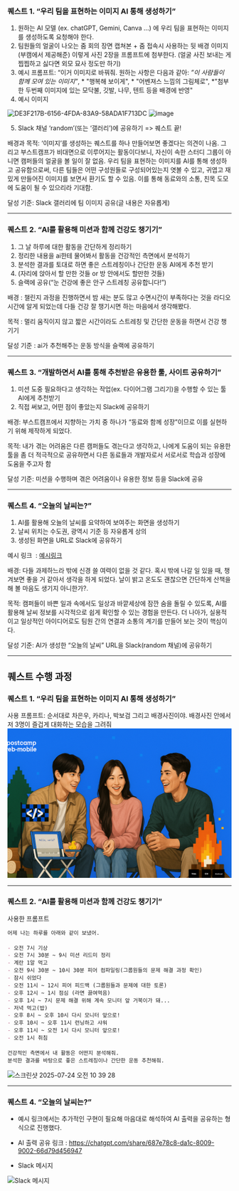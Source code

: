 ### **퀘스트 1. “우리 팀을 표현하는 이미지 AI 통해 생성하기”**

1. 원하는 AI 모델 (ex. chatGPT, Gemini, Canva …) 에 우리 팀을 표현하는 이미지를 생성하도록 요청해야 한다.
2. 팀원들의 얼굴이 나오는 줌 회의 장면 캡쳐본 + 줌 접속시 사용하는 뒷 배경 이미지(부캠에서 제공해준) 이렇게 사진 2장을 프롬프트에 첨부한다. (얼굴 사진 보내는 게 찝찝하고 싫다면 외모 묘사 정도만 하기)
3. 예시 프롬프트: “이거 이미지로 바꿔줘. 원하는 사항은 다음과 같아: *”이 사람들이 함께 모여 있는 이미지”*, * "행복해 보이게", * "어벤져스 느낌의 그림체로", *"첨부한 두번째 이미지에 있는 모닥불, 깃발, 나무, 텐트 등을 배경에 반영"
4. 예시 이미지

![DE3F217B-6156-4FDA-83A9-58ADA1F713DC](https://github.com/user-attachments/assets/5e050a35-b795-4fe4-8c10-f84595965b8e)
![image](https://private-user-images.githubusercontent.com/162662145/467907596-b2356045-b526-4c74-8638-5203d47c677f.png?jwt=eyJhbGciOiJIUzI1NiIsInR5cCI6IkpXVCJ9.eyJpc3MiOiJnaXRodWIuY29tIiwiYXVkIjoicmF3LmdpdGh1YnVzZXJjb250ZW50LmNvbSIsImtleSI6ImtleTUiLCJleHAiOjE3NTI4MjI5NjEsIm5iZiI6MTc1MjgyMjY2MSwicGF0aCI6Ii8xNjI2NjIxNDUvNDY3OTA3NTk2LWIyMzU2MDQ1LWI1MjYtNGM3NC04NjM4LTUyMDNkNDdjNjc3Zi5wbmc_WC1BbXotQWxnb3JpdGhtPUFXUzQtSE1BQy1TSEEyNTYmWC1BbXotQ3JlZGVudGlhbD1BS0lBVkNPRFlMU0E1M1BRSzRaQSUyRjIwMjUwNzE4JTJGdXMtZWFzdC0xJTJGczMlMkZhd3M0X3JlcXVlc3QmWC1BbXotRGF0ZT0yMDI1MDcxOFQwNzExMDFaJlgtQW16LUV4cGlyZXM9MzAwJlgtQW16LVNpZ25hdHVyZT0yMjJmNTA3Nzc3N2QwNTZhYzE4MmIzM2IxZjgwZDkxYWU2YTIzNTA1ODc1NWQ0MTBmZmY4OGYwYmEyMThlYzY0JlgtQW16LVNpZ25lZEhlYWRlcnM9aG9zdCJ9.r0-1qk5GTGRAeVTEt9YEDGZyay2vFk3jMYXU0zFNWEM)


5. Slack 채널 ‘random’(또는 ‘갤러리’)에 공유하기 => 퀘스트 끝!

배경과 목적: ‘이미지’를 생성하는 퀘스트를 하나 만들어보면 좋겠다는 의견이 나옴. 그리고 부스트캠프가 비대면으로 이루어지는 활동이다보니, 자신이 속한 스터디 그룹이 아니면 캠퍼들의 얼굴을 볼 일이 잘 없음. 우리 팀을 표현하는 이미지를 AI를 통해 생성하고 공유함으로써, 다른 팀들은 어떤 구성원들로 구성되어있는지 엿볼 수 있고, 귀엽고 재밌게 만들어진 이미지를 보면서 환기도 할 수 있음. 이를 통해 동료와의 소통, 친목 도모에 도움이 될 수 있으리라 기대함.

달성 기준: Slack 갤러리에 팀 이미지 공유(글 내용은 자유롭게)

---

### **퀘스트 2. “AI를 활용해 미션과 함께 건강도 챙기기”**

1. 그 날 하루에 대한 활동을 간단하게 정리하기
2. 정리한 내용을 ai한테 물어봐서 활동을 건강적인 측면에서 분석하기
3. 분석한 결과를 토대로 하면 좋은 스트레칭이나 간단한 운동 AI에게 추천 받기
4. (자리에 앉아서 할 만한 것들 or 방 안에서도 할만한 것들)
5. 슬랙에 공유(“눈 건강에 좋은 안구 스트레칭 공유합니다!”)

배경 : 챌린지 과정을 진행하면서 밤 새는 분도 많고 수면시간이 부족하다는 것을 라디오 시간에 알게 되었는데 다들 건강 잘 챙기시면 하는 마음에서 생각해봤다.

목적 : 멀리 움직이지 않고 짧은 시간이라도 스트레칭 및 간단한 운동을 하면서 건강 챙기기

달성 기준 : ai가 추천해주는 운동 방식을 슬랙에 공유하기

---

### **퀘스트 3. “개발하면서 AI를 통해 추천받은 유용한 툴, 사이트 공유하기”**

1. 미션 도중 필요하다고 생각하는 작업(ex. 다이어그램 그리기)을 수행할 수 있는 툴 AI에게 추천받기
2. 직접 써보고, 어떤 점이 좋았는지 Slack에 공유하기

배경: 부스트캠프에서 지향하는 가치 중 하나가 “동료와 함께 성장”이므로 이를 실현하기 위해 제작하게 되었다.

목적: 내가 겪는 어려움은 다른 캠퍼들도 겪는다고 생각하고, 나에게 도움이 되는 유용한 툴을 좀 더 적극적으로 공유하면서 다른 동료들과 개발자로서 서로서로 학습과 성장에 도움을 주고자 함

달성 기준: 미션을 수행하며 겪은 어려움이나 유용한 정보 등을 Slack에 공유

---

### **퀘스트 4. “오늘의 날씨는?”**

1. AI를 활용해 오늘의 날씨를 요약하여 보여주는 화면을 생성하기
2. 날씨 위치는 수도권, 광역시 기준 등 자유롭게 상의
3. 생성된 화면을 URL로 Slack에 공유하기

예시 링크  : [예시링크](https://claude.ai/public/artifacts/34d5a0d1-9914-43cc-a242-e1a66fc5f65f?fullscreen=false)

배경: 다들 과제하느라 밖에 신경 쓸 여력이 없을 것 같다. 혹시 밖에 나갈 일 있을 때, 챙겨보면 좋을 거 같아서 생각을 하게 되었다. 날이 밝고 온도도 괜찮으면 간단하게 산책을 해 볼 마음도 생기지 아니한가?.

목적: 캠퍼들이 바쁜 일과 속에서도 일상과 바깥세상에 잠깐 숨을 돌릴 수 있도록, AI를 활용해 날씨 정보를 시각적으로 쉽게 확인할 수 있는 경험을 만든다. 더 나아가, 실용적이고 일상적인 아이디어로도 팀원 간의 연결과 소통의 계기를 만들어 보는 것이 핵심이다.

달성 기준: AI가 생성한 “오늘의 날씨” URL을 Slack(random 채널)에 공유하기


---


## 퀘스트 수행 과정

### **퀘스트 1. “우리 팀을 표현하는 이미지 AI 통해 생성하기”**
사용 프롬프트: 순서대로 차은우, 카리나, 박보검 그리고 배경사진이야. 배경사진 안에서 저 3명이 즐겁게 대화하는 모습을 그려줘
![차은우카리나박보검](https://raw.githubusercontent.com/kimstitute/imageRepo/refs/heads/main/day4/ChatGPT%20Image%202025%EB%85%84%207%EC%9B%94%2018%EC%9D%BC%20%EC%98%A4%ED%9B%84%2005_05_46.png)

---

### **퀘스트 2. “AI를 활용해 미션과 함께 건강도 챙기기”**
사용한 프롬프트
```markdown
어제 나는 하루를 아래와 같이 보냈어.

- 오전 7시 기상
- 오전 7시 30분 ~ 9시 미션 리드미 정리
- 계란 1알 먹고
- 오전 9시 30분 ~ 10시 30분 피어 컴파일링(그룹원들의 문제 해결 과정 확인)
- 잠시 쉬었다
- 오전 11시 ~ 12시 피어 피드백 (그룹원들과 문제에 대한 토론)
- 오후 12시 ~ 1시 점심 (라면 끓여먹음)
- 오후 1시 ~ 7시 문제 해결 위해 계속 모니터 앞 거북이가 돼...
- 저녁 먹고(밥)
- 오후 8시 ~ 오후 10시 다시 모니터 앞으로!
- 오후 10시 ~ 오후 11시 런닝하고 샤워
- 오후 11시 ~ 오전 1시 다시 모니터 앞으로!
- 오전 1시 취침

건강적인 측면에서 내 활동은 어떤지 분석해줘. 
분석한 결과를 바탕으로 좋은 스트레칭이나 간단한 운동 추천해줘.
```
<img width="1132" height="698" alt="스크린샷 2025-07-24 오전 10 39 28" src="https://github.com/user-attachments/assets/8f188c1f-4fda-4f21-b0ec-51b434980bcc" />

---

### **퀘스트 4. “오늘의 날씨는?”**

-  예시 링크에서는 추가적인 구현이 필요해 마음대로 해석하여 AI 출력을 공유하는 형식으로 진행했다.

-  AI 출력 공유 링크 : https://chatgpt.com/share/687e78c8-da1c-8009-9002-66d79d456947

-  Slack 메시지

  ![Slack 메시지](https://i.postimg.cc/25vkd83j/image.png)

